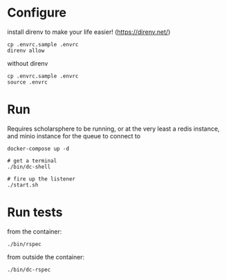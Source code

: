 
# Configure 
install direnv to make your life easier! (https://direnv.net/)
```
cp .envrc.sample .envrc
direnv allow
```

without direnv
```
cp .envrc.sample .envrc
source .envrc
```


# Run 
Requires scholarsphere to be running, or at the very least a redis instance, and minio instance for the queue to connect to

```
docker-compose up -d 

# get a terminal 
./bin/dc-shell

# fire up the listener
./start.sh
```

# Run tests
from the container:
```
./bin/rspec
```
from outside the container:
```
./bin/dc-rspec
```
